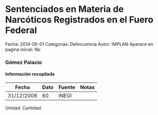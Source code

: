 Sentenciados en Materia de Narcóticos Registrados en el Fuero Federal
=====

Fecha: 2014-05-01
Categorías: Delincuencia
Autor: IMPLAN
Aparece en pagina inicial: No

### Gómez Palacio

<!-- break -->

#### Información recopilada

<table class="table table-hover table-bordered matriz">
  <thead>
    <tr><th>Fecha</th><th>Dato</th><th>Fuente</th><th>Notas</th></tr>
  </thead>
  <tbody>
    <tr><td class="centrado">31/12/2008</td><td class="derecha">60</td><td>INEGI</td><td></td></tr>
  </tbody>
</table>

Unidad: Cantidad.
